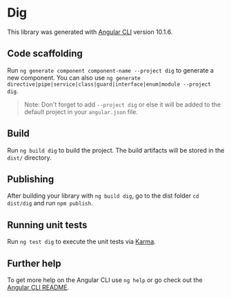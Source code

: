 # Dig

This library was generated with [Angular CLI](https://github.com/angular/angular-cli) version 10.1.6.

## Code scaffolding

Run `ng generate component component-name --project dig` to generate a new component. You can also use `ng generate directive|pipe|service|class|guard|interface|enum|module --project dig`.
> Note: Don't forget to add `--project dig` or else it will be added to the default project in your `angular.json` file. 

## Build

Run `ng build dig` to build the project. The build artifacts will be stored in the `dist/` directory.

## Publishing

After building your library with `ng build dig`, go to the dist folder `cd dist/dig` and run `npm publish`.

## Running unit tests

Run `ng test dig` to execute the unit tests via [Karma](https://karma-runner.github.io).

## Further help

To get more help on the Angular CLI use `ng help` or go check out the [Angular CLI README](https://github.com/angular/angular-cli/blob/master/README.md).

